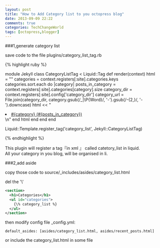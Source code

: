 ```yaml
---
layout: post
title: "How to Add Category list to you octopress blog"
date: 2013-09-09 22:22
comments: true
categories: TechChangeWorld
tags: [octopress,blogger]
---
```



###1,generate category list

save code to the file plugins/category_list_tag.rb

{% highlight ruby %}

module Jekyll
  class CategoryListTag < Liquid::Tag
    def render(context)
      html = ""
      categories = context.registers[:site].categories.keys
      categories.sort.each do |category|
        posts_in_category = context.registers[:site].categories[category].size
        category_dir = context.registers[:site].config['category_dir']
        category_url = File.join(category_dir, category.gsub(/_|\P{Word}/, '-').gsub(/-{2,}/, '-').downcase)
        html << "<li class='category'><a href='/#{category_url}/'>#{category} (#{posts_in_category})</a></li>\n"
      end
      html
    end
  end
end

Liquid::Template.register_tag('category_list', Jekyll::CategoryListTag)

{% endhighlight %}

This plugin will register a tag『in xml 』 called catetory_list in liquid.  
All your category in you blog, will be organised in li.  


###2,add aside

copy those code to source/_includes/asides/category_list.html

del the '\\'

```xml
<section>
  <h1>Categories</h1>
  <ul id="categories">
    {\% category_list %}
  </ul>
</section>
```

then modify config file _config.yml:

```
default_asides: [asides/category_list.html, asides/recent_posts.html]

```

or include the category_list.html in some file




